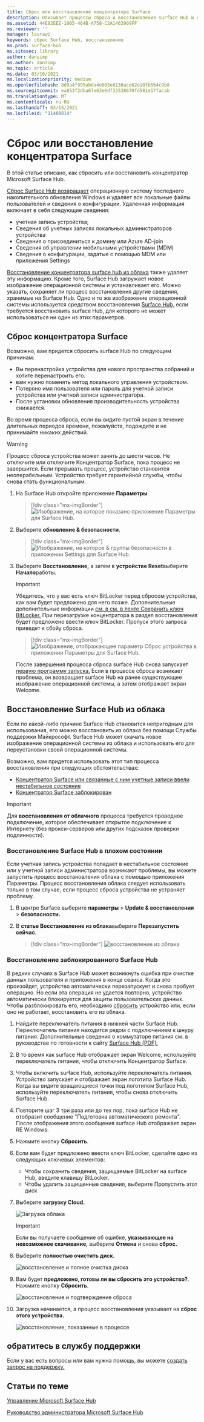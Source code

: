 ```yaml
---
title: Сброс или восстановление концентратора Surface
description: Описывает процессы сброса и восстановления surface Hub и содержит инструкции.
ms.assetid: 44E82EEE-1905-464B-A758-C2A1463909FF
ms.reviewer: ''
manager: laurawi
keywords: сброс Surface Hub, восстановление
ms.prod: surface-hub
ms.sitesec: library
author: dansimp
ms.author: dansimp
ms.topic: article
ms.date: 03/10/2021
ms.localizationpriority: medium
ms.openlocfilehash: 8d9a4f995abda4e005e8136ace62e10fb564c9b8
ms.sourcegitcommit: ea853f2dba67e63e6df33538670fd581e17facab
ms.translationtype: MT
ms.contentlocale: ru-RU
ms.lasthandoff: 03/15/2021
ms.locfileid: "11408814"
---
```

# <a name="reset-or-recover-a-surface-hub"></a>Сброс или восстановление концентратора Surface

В этой статье описано, как сбросить или восстановить концентратор Microsoft Surface Hub.  

[Сброс Surface Hub возвращает](#reset-a-surface-hub) операционную систему последнего накопительного обновления Windows и удаляет все локальные файлы пользователей и сведения о конфигурации. Удаленная информация включает в себя следующие сведения:

- учетная запись устройства;
- Сведения об учетных записях локальных администраторов устройства
- Сведения о присоединиться к домену или Azure AD-join
- Сведения об управлении мобильными устройствами (MDM)
- Сведения о конфигурации, задатые с помощью MDM или приложения Settings

[Восстановление концентратора surface hub из облака](#recover-a-surface-hub-from-the-cloud) также удаляет эту информацию. Кроме того, Surface Hub загружает новое изображение операционной системы и устанавливает его. Можно указать, сохраняет ли процесс восстановления другие сведения, хранимые на Surface Hub. Одно и то же изображение операционной системы используется средством восстановления [Surface Hub,](surface-hub-recovery-tool.md) если требуется восстановить surface Hub, для которого не может использоваться ни один из этих параметров.

## <a name="reset-a-surface-hub"></a>Сброс концентратора Surface

Возможно, вам придется сбросить surface Hub по следующим причинам:

- Вы перенастройка устройства для нового пространства собраний и хотите перенастроить его.
- вам нужно поменять метод локального управления устройством.
- Потеряно имя пользователя или пароль для учетной записи устройства или учетной записи администратора.
- После установки обновления производительность устройства снижается.

Во время процесса сброса, если вы видите пустой экран в течение длительных периодов времени, пожалуйста, подождите и не принимайте никаких действий.

> [!WARNING]
> Процесс сброса устройства может занять до шести часов. Не отключите или отключите Концентратор Surface, пока процесс не завершится. Если прерывать процесс, устройство становится неоперабельным. Устройство требует гарантийной службы, чтобы снова стать функциональным.

1. На Surface Hub откройте приложение **Параметры**.

   > [!div class="mx-imgBorder"]
   > ![Изображение, на которое показано приложение Параметры для Surface Hub.](images/sh-settings.png)

2. Выберите **обновление & безопасности**.

   > [!div class="mx-imgBorder"]
   > ![Изображение, на которое & группы безопасности в приложении Settings для Surface Hub.](images/sh-settings-update-security.png)

3. Выберите **Восстановление,** а затем в **устройстве Reset**выберите **Начало**работы.

   > [!IMPORTANT]
   > Убедитесь, что у вас есть ключ BitLocker перед сбросом устройства, как вам будет предложено для него позже. Дополнительные дополнительные информации [см. в см. в ленте Сохранить ключ BitLocker.](save-bitlocker-key-surface-hub.md) При перезагрузке концентратора в раздел восстановления будет предложено ввести ключ BitLocker. Пропуск этого запроса приведет к сбойу сброса.
   
   > [!div class="mx-imgBorder"]
   > ![Изображение, отображающее параметр Сброс устройства в приложении Параметры для Surface Hub.](images/sh-settings-reset-device.png)

   После завершения процесса сброса surface Hub снова запускает [первую программу запуска.](first-run-program-surface-hub.md) Если в процессе сброса возникает проблема, он возвращает surface Hub на ранее существующее изображение операционной системы, а затем отображает экран Welcome.

<span id="cloud-recovery" />

## <a name="recover-a-surface-hub-from-the-cloud"></a>Восстановление Surface Hub из облака

Если по какой-либо причине Surface Hub становится непригодным для использования, его можно восстановить из облака без помощи Службы поддержки Майкрософт. Surface Hub может скачать новое изображение операционной системы из облака и использовать его для переустановки своей операционной системы.

Возможно, вам придется использовать этот тип процесса восстановления при следующих обстоятельствах:

- [Концентратор Surface или связанные с ним учетные записи ввели нестабильное состояние](#recover-a-surface-hub-in-a-bad-state)
- [Концентратор Surface заблокирован](#recover-a-locked-surface-hub)

>[!IMPORTANT]
>Для **восстановления от облачного** процесса требуется проводное подключение, которое обеспечивает открытое подключение к Интернету (без прокси-серверов или других подсказок проверки подлинности).

### <a name="recover-a-surface-hub-in-a-bad-state"></a>Восстановление Surface Hub в плохом состоянии

Если учетная запись устройства попадает в нестабильное состояние или у учетной записи администратора возникают проблемы, вы можете запустить процесс восстановления облака с помощью приложения Параметры. Процесс восстановления облака следует использовать [](#reset-a-surface-hub) только в том случае, если процесс сброса устройства не устраняет проблему.

1. В центре Surface выберите **параметры** &gt; **Update & восстановления** &gt; **безопасности.**

2. В **статье Восстановление из облака**выберите **Перезапустить сейчас**.

   > [!div class="mx-imgBorder"]
   > ![восстановление из облака](images/recover-from-the-cloud.png)

### <a name="recover-a-locked-surface-hub"></a>Восстановление заблокированного Surface Hub

В редких случаях в Surface Hub может возникнуть ошибка при очистке данных пользователя и приложения в конце сеанса. Когда это произойдет, устройство автоматически перезапускует и снова пробует операцию. Но если эта операция не удается повторно, устройство автоматически блокируется для защиты пользовательских данных. Чтобы разблокировать его, необходимо [сбросить](#reset-a-surface-hub) устройство или, если оно не работает, восстановить его из облака.

1. Найдите переключатель питания в нижней части Surface Hub. Переключатель питания находится рядом с подключением к шнуру питания. Дополнительные сведения о коммутаторе питания см. в руководстве по готовности к сайту [Surface Hub (PDF).](surface-hub-site-readiness-guide.md)

2. В то время как surface Hub отображает экран Welcome, используйте переключатель питания, чтобы отключить Концентратор Surface.

3. Чтобы включить surface Hub, используйте переключатель питания. Устройство запускает и отображает экран логотипа Surface Hub. Когда вы видите вращающиеся точки под логотипом Surface Hub, используйте переключатель питания, чтобы снова отключить Surface Hub.  

4. Повторите шаг 3 три раза или до тех пор, пока surface Hub не отобразит сообщение "Подготовка автоматического ремонта". После отображения этого сообщения surface Hub отображает экран RE Windows.
 
5. Нажмите кнопку **Сбросить**. 

6. Если вам будет предложено ввести ключ BitLocker, сделайте одно из следующих ключевых элементов:
   - Чтобы сохранить сведения, защищаемые BitLocker на surface Hub, введите клавишу BitLocker.
   - Чтобы удалить защищенные сведения, выберите Пропустить этот диск

7. Выберите **загрузку Cloud.** 

   ![Загрузка облака](images/recover-cloud-download.png)

   >[!IMPORTANT]
   >Если вы получаете сообщение об ошибке, **указывающее на невозможное скачивание,** выберите **Отмена** и снова **сброс.**

8. Выберите **полностью очистить диск.**
 
   ![восстановление и полное очистка диска](images/recover-fully-clean-drive.png)

9. Вам будет **предложено, готовы ли вы сбросить это устройство?**. Нажмите кнопку **Сбросить**. 
   
   ![восстановление и подтверждение сброса](images/recover-confirm-reset.png)

10. Загрузка начинается, а процесс восстановления указывает на **сброс этого устройства.**

    ![восстановление, показанные в процессе](images/recover-in-progress.png)

## <a name="contact-support"></a>обратитесь в службу поддержки

Если у вас есть вопросы или вам нужна помощь, вы можете [создать запрос на поддержку.](https://support.microsoft.com/supportforbusiness/productselection)


## <a name="related-topics"></a>Статьи по теме

[Управление Microsoft Surface Hub](manage-surface-hub.md)

[Руководство администратора Microsoft Surface Hub](surface-hub-administrators-guide.md)
